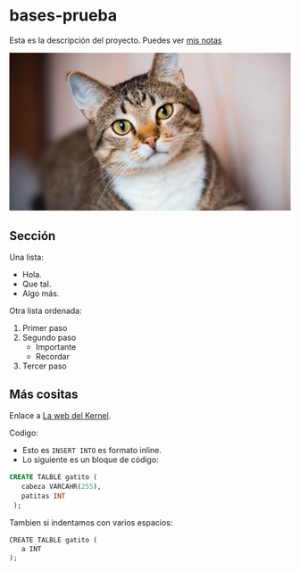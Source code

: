 # bases-prueba
Esta es la descripción del proyecto.
Puedes ver [mis notas](/directorio/mis-notas.md)

![La mejor imagen de linux](cat.jpg)

## Sección
Una lista:
- Hola.
- Que tal.
- Algo más.

Otra lista ordenada:
1. Primer paso
2. Segundo paso
   - Importante
   - Recordar
3. Tercer paso

## Más cositas
Enlace a [La web del Kernel](https://kernel.org).

Codigo:

- Esto es `INSERT INTO` es formato inline.
- Lo siguiente es un bloque de código:

``` sql
CREATE TALBLE gatito (
   cabeza VARCAHR(255),
   patitas INT
 );
```
        
Tambien si indentamos con varios espacios:

    CREATE TALBLE gatito (
       a INT
    );   
   
